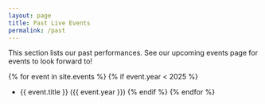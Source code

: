 ```yaml
---
layout: page
title: Past Live Events
permalink: /past
---
```

This section lists our past performances. See our upcoming events page for events to look forward to!

{% for event in site.events %}
{% if event.year < 2025 %}
- {{ event.title }} ({{ event.year }})
{% endif %}
{% endfor %}